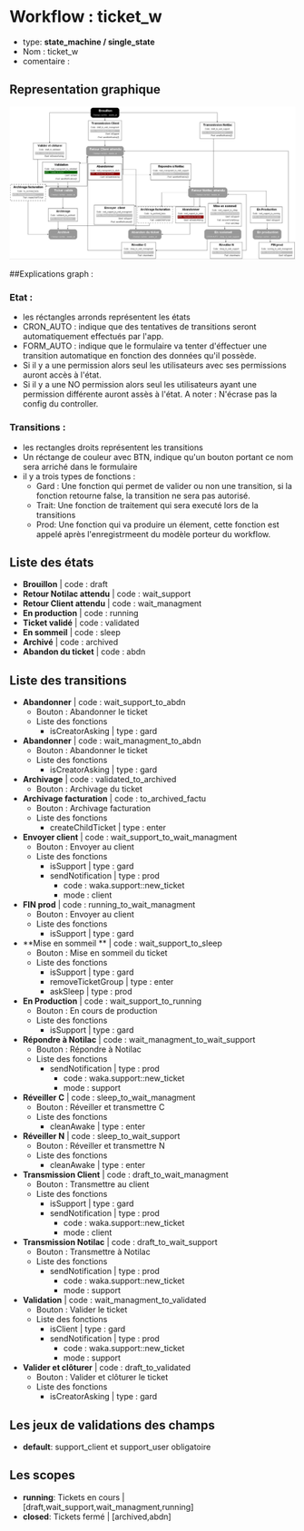 # Workflow : **ticket_w**
* type: **state_machine / single_state**
* Nom : ticket_w
* comentaire : 

## Representation graphique
![](../assets/docs_images/ticket_w_tb.jpeg)


##Explications graph : 
### Etat : 
* les réctangles arronds représentent les états
* CRON_AUTO : indique que des tentatives de transitions seront automatiquement effectués par l'app. 
* FORM_AUTO : indique que le formulaire va tenter d'éffectuer une transition automatique en fonction des données qu'il possède. 
* Si il y a une permission alors seul les utilisateurs avec ses permissions auront accès à l'état. 
* Si il y a une NO permission alors seul les  utilisateurs ayant une permission différente auront assès à l'état. A noter : N'écrase pas la config du controller. 

### Transitions :  
* les rectangles droits représentent les transitions 
* Un réctange de couleur avec BTN, indique qu'un bouton portant ce nom sera arriché dans le formulaire 
* il y a trois types de fonctions : 
  * Gard : Une fonction qui permet de valider ou non une transition, si la fonction retourne false, la transition ne sera pas autorisé. 
  * Trait: Une fonction de traitement qui sera executé lors de la transitions 
  * Prod: Une fonction qui va produire un élement, cette fonction est appelé après l'enregistrmeent du modèle porteur du workflow. 

## Liste des états
* **Brouillon** | code : draft
* **Retour Notilac attendu** | code : wait_support
* **Retour Client attendu** | code : wait_managment
* **En production** | code : running
* **Ticket validé** | code : validated
* **En sommeil** | code : sleep
* **Archivé** | code : archived
* **Abandon du ticket** | code : abdn

## Liste des transitions
* **Abandonner** | code : wait_support_to_abdn
    * Bouton : Abandonner le ticket
    * Liste des fonctions 
        *  isCreatorAsking | type : gard
* **Abandonner** | code : wait_managment_to_abdn
    * Bouton : Abandonner le ticket
    * Liste des fonctions 
        *  isCreatorAsking | type : gard
* **Archivage** | code : validated_to_archived
    * Bouton : Archivage du ticket
* **Archivage facturation** | code : to_archived_factu
    * Bouton : Archivage facturation
    * Liste des fonctions 
        *  createChildTicket | type : enter
* **Envoyer  client** | code : wait_support_to_wait_managment
    * Bouton : Envoyer au client
    * Liste des fonctions 
        *  isSupport | type : gard
        *  sendNotification | type : prod
            * code : waka.support::new_ticket 
            * mode : client 
* **FIN prod** | code : running_to_wait_managment
    * Bouton : Envoyer au client
    * Liste des fonctions 
        *  isSupport | type : gard
* **Mise en sommeil ** | code : wait_support_to_sleep
    * Bouton : Mise en sommeil du ticket
    * Liste des fonctions 
        *  isSupport | type : gard
        *  removeTicketGroup | type : enter
        *  askSleep | type : prod
* **En Production** | code : wait_support_to_running
    * Bouton : En cours de production
    * Liste des fonctions 
        *  isSupport | type : gard
* **Répondre à Notilac** | code : wait_managment_to_wait_support
    * Bouton : Répondre à Notilac
    * Liste des fonctions 
        *  sendNotification | type : prod
            * code : waka.support::new_ticket 
            * mode : support 
* **Réveiller C** | code : sleep_to_wait_managment
    * Bouton : Réveiller et transmettre C
    * Liste des fonctions 
        *  cleanAwake | type : enter
* **Réveiller N** | code : sleep_to_wait_support
    * Bouton : Réveiller et transmettre N
    * Liste des fonctions 
        *  cleanAwake | type : enter
* **Transmission Client** | code : draft_to_wait_managment
    * Bouton : Transmettre au  client
    * Liste des fonctions 
        *  isSupport | type : gard
        *  sendNotification | type : prod
            * code : waka.support::new_ticket 
            * mode : client 
* **Transmission Notilac** | code : draft_to_wait_support
    * Bouton : Transmettre à Notilac
    * Liste des fonctions 
        *  sendNotification | type : prod
            * code : waka.support::new_ticket 
            * mode : support 
* **Validation** | code : wait_managment_to_validated
    * Bouton : Valider le ticket
    * Liste des fonctions 
        *  isClient | type : gard
        *  sendNotification | type : prod
            * code : waka.support::new_ticket 
            * mode : support 
* **Valider et clôturer** | code : draft_to_validated
    * Bouton : Valider et clôturer le ticket
    * Liste des fonctions 
        *  isCreatorAsking | type : gard

## Les jeux de validations des champs
* **default**: support_client et support_user obligatoire

## Les scopes
* **running**: Tickets en cours | [draft,wait_support,wait_managment,running]  
* **closed**: Tickets fermé | [archived,abdn]  

